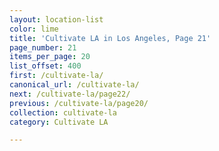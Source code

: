 ```yaml
---
layout: location-list
color: lime
title: 'Cultivate LA in Los Angeles, Page 21'
page_number: 21
items_per_page: 20
list_offset: 400
first: /cultivate-la/
canonical_url: /cultivate-la/
next: /cultivate-la/page22/
previous: /cultivate-la/page20/
collection: cultivate-la
category: Cultivate LA

---
```

